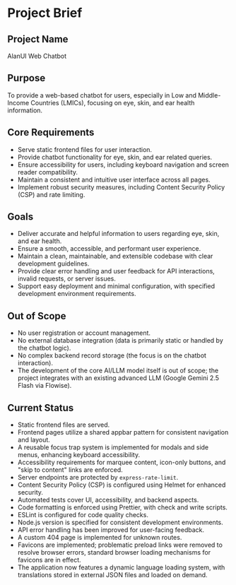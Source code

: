 <!-- Alan UI - projectbrief.md | 19th June 2025, WJW -->

# Project Brief

## Project Name
AlanUI Web Chatbot

## Purpose
To provide a web-based chatbot for users, especially in Low and Middle-Income Countries (LMICs), focusing on eye, skin, and ear health information.

## Core Requirements
- Serve static frontend files for user interaction.
- Provide chatbot functionality for eye, skin, and ear related queries.
- Ensure accessibility for users, including keyboard navigation and screen reader compatibility.
- Maintain a consistent and intuitive user interface across all pages.
- Implement robust security measures, including Content Security Policy (CSP) and rate limiting.

## Goals
- Deliver accurate and helpful information to users regarding eye, skin, and ear health.
- Ensure a smooth, accessible, and performant user experience.
- Maintain a clean, maintainable, and extensible codebase with clear development guidelines.
- Provide clear error handling and user feedback for API interactions, invalid requests, or server issues.
- Support easy deployment and minimal configuration, with specified development environment requirements.

## Out of Scope
- No user registration or account management.
- No external database integration (data is primarily static or handled by the chatbot logic).
- No complex backend record storage (the focus is on the chatbot interaction).
- The development of the core AI/LLM model itself is out of scope; the project integrates with an existing advanced LLM (Google Gemini 2.5 Flash via Flowise).

## Current Status
- Static frontend files are served.
- Frontend pages utilize a shared appbar pattern for consistent navigation and layout.
- A reusable focus trap system is implemented for modals and side menus, enhancing keyboard accessibility.
- Accessibility requirements for marquee content, icon-only buttons, and "skip to content" links are enforced.
- Server endpoints are protected by `express-rate-limit`.
- Content Security Policy (CSP) is configured using Helmet for enhanced security.
- Automated tests cover UI, accessibility, and backend aspects.
- Code formatting is enforced using Prettier, with check and write scripts.
- ESLint is configured for code quality checks.
- Node.js version is specified for consistent development environments.
- API error handling has been improved for user-facing feedback.
- A custom 404 page is implemented for unknown routes.
- Favicons are implemented; problematic preload links were removed to resolve browser errors, standard browser loading mechanisms for favicons are in effect.
- The application now features a dynamic language loading system, with translations stored in external JSON files and loaded on demand.
